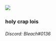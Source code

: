 ![](https://raw.githubusercontent.com/BleachDrinker420/BleachDrinker420/main/60e5c009d2da4.gif) [​](https://komarev.com/ghpvc/?username=bleachdrinker420&style=flat-square)
### holy crap lois
###### Discord: Bleach#0136
